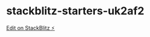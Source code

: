 # stackblitz-starters-uk2af2

[Edit on StackBlitz ⚡️](https://stackblitz.com/edit/stackblitz-starters-uk2af2)